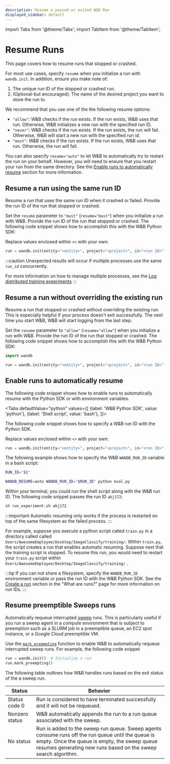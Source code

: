 ```yaml
---
description: Resume a paused or exited W&B Run
displayed_sidebar: default
---
```

import Tabs from '@theme/Tabs';
import TabItem from '@theme/TabItem';

# Resume Runs

<head>
  <title>Resume W&B Runs</title>
</head>

This page covers how to resume runs that stopped or crashed. 

<!-- :::info
Notes added to a run on the W&B App UI are overwritten when you resume a run with notes programmatically with `wandb.init(notes="some-note")`.
::: -->

For most use cases, specify `resume` when you initialize a run with `wandb.init`. In addition, ensure you make note of:

1. The unique run ID of the stopped or crashed run.
2. (Optional-but encouraged): The name of the desired project you want to store the run to.

We recommend that you use one of the the following resume options:

- `"allow"`:  W&B checks if the run exists. If the run exists, W&B uses that run. Otherwise, W&B initializes a new run with the specified run ID. 
- `"never"`: W&B checks if the run exists. If the run exists, the run will fail. Otherwise, W&B will start a new run with the specified run id.
- `"must"`: W&B checks if the run exists. If the run exists, W&B uses that run. Otherwise, the run will fail.

You can also specify `resume="auto"` to let W&B to automatically try to restart the run on your behalf. However, you will need to ensure that you restart your run from the same directory. See the [Enable runs to automatically resume](#enable-runs-to-automatically-resume) section for more information.


## Resume a run using the same run ID
Resume a run that uses the same run ID when it crashed or failed. Provide the run ID of the run that stopped or crashed.

Set the `resume` parameter to `"must"` (`resume="must"`) when you initialize a run with W&B. Provide the run ID of the run that stopped or crashed. The following code snippet shows how to accomplish this with the W&B Python SDK:

Replace values enclosed within `<>` with your own:

```python
run = wandb.init(entity="<entity>", project="<project>", id="<run ID>", resume="must")
```

:::caution
Unexpected results will occur if multiple processes use the same `run_id` concurrently. 


For more information on  how to manage multiple processes, see the [Log distributed training experiments](../track/log/distributed-training.md) 
:::

## Resume a run without overriding the existing run
Resume a run that stopped or crashed without overriding the existing run. This is especially helpful if your process doesn't exit successfully. The next time you start W&B, W&B will start logging from the last step.

Set the `resume` parameter to `"allow"` (`resume="allow"`) when you initialize a run with W&B. Provide the run ID of the run that stopped or crashed. The following code snippet shows how to accomplish this with the W&B Python SDK:

```python
import wandb

run = wandb.init(entity="<entity>", project="<project>", id="<run ID>", resume="allow")
```


## Enable runs to automatically resume 
The following code snippet shows how to enable runs to automatically resume with the Python SDK or with environment variables. 

<Tabs
  defaultValue="python"
  values={[
    {label: 'W&B Python SDK', value: 'python'},
    {label: 'Shell script', value: 'bash'},
  ]}>
  <TabItem value="python">

The following code snippet shows how to specify a W&B run ID with the Python SDK. 

Replace values enclosed within `<>` with your own:

```python
run = wandb.init(entity="<entity>", project="<project>", id="<run ID>", resume="auto")
```

  </TabItem>
  <TabItem value="bash">

The following example shows how to specify the W&B `WANDB_RUN_ID` variable in a bash script: 

```bash title="run_experiment.sh"
RUN_ID="$1"

WANDB_RESUME=auto WANDB_RUN_ID="$RUN_ID" python eval.py
```
Within your terminal, you could run the shell script along with the W&B run ID. The following code snippet passes the run ID `akj172`: 

```bash
sh run_experiment.sh akj172 
```

  </TabItem>
</Tabs>

:::important
Automatic resuming only works if the process is restarted on top of the same filesystem as the failed process. 
:::

For example, suppose you execute a python script called `train.py` in a directory called called `Users/AwesomeEmployee/Desktop/ImageClassify/training/`. Within `train.py`, the script creates a run that enables automatic resuming. Suppose next that the training script is stopped.  To resume this run, you would need to restart your `train.py` script within `Users/AwesomeEmployee/Desktop/ImageClassify/training/` .


:::tip
If you can not share a filesystem, specify the `WANDB_RUN_ID` environment variable or pass the run ID with the W&B Python SDK. See the [Create a run](./intro.md#create-a-run) section in the "What are runs?" page for more information on run IDs.
:::





## Resume preemptible Sweeps runs
Automatically requeue interrupted [sweep](../sweeps/intro.md) runs. This is particularly useful if you run a sweep agent in a compute environment that is subject to preemption such as a SLURM job in a preemptible queue, an EC2 spot instance, or a Google Cloud preemptible VM.

Use the [`mark_preempting`](../../ref/python/run.md#markpreempting) function to enable W&B to automatically requeue interrupted sweep runs. For example, the following code snippet

```python
run = wandb.init()  # Initialize a run
run.mark_preempting()
```
The following table outlines how W&B handles runs based on the exit status of the a sweep run.

|Status| Behavior |
|------| ---------|
|Status code 0| Run is considered to have terminated successfully and it will not be requeued.  |
|Nonzero status| W&B automatically appends the run to a run queue associated with the sweep.|
|No status| Run is added to the sweep run queue. Sweep agents consume runs off the run queue until the queue is empty. Once the queue is empty, the sweep queue resumes generating new runs based on the sweep search algorithm.|



